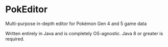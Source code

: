 # PokEditor
Multi-purpose in-depth editor for Pokémon Gen 4 and 5 game data

Written entirely in Java and is completely OS-agnostic. Java 8 or greater is required.
